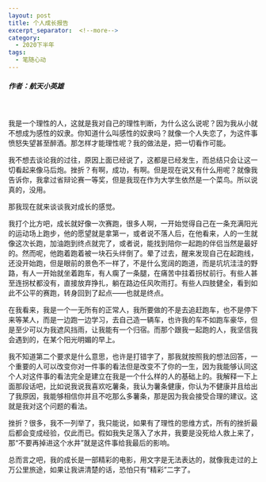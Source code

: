 ```yaml
---
layout: post
title: 个人成长报告
excerpt_separator:  <!--more-->
category: 
  - 2020下半年
tags:
  - 笔随心动
---
```


##### 作者：航天小英雄

<br>

我是一个理性的人，这就是我对自己的理性判断，为什么这么说呢？因为我从小就不想成为感性的奴隶。你知道什么叫感性的奴隶吗？就像一个人失恋了，为这件事愤怒失望甚至醉酒。那怎样才能理性呢？我的做法是，把一切看作可能。

我不想去谈论我的过往，原因上面已经说了，这都是已经发生，而总结只会让这一切看起来像马后炮。挫折？有啊，成功，有啊。但是现在说又有什么用呢？就像我告诉你，我拿过省辩论赛一等奖，但是我现在作为大学生依然是一个菜鸟。所以说真的，没用。

那我现在就来谈谈我对成长的感觉。

我打个比方吧，成长就好像一次赛跑，很多人啊，一开始觉得自己在一条充满阳光的运动场上跑步，他的愿望就是拿第一，或者说不落人后，在他看来，人的一生就像这次长跑，加油跑到终点就完了，或者说，能找到陪你一起跑的伴侣当然是最好的。然而呢，他跑着跑着被一块石头绊倒了。晕了过去，醒来发现自己在起跑线，还没开始跑，但是眼前的景色不一样了，不是什么宽阔的跑道，而是坑坑洼洼的野路，有人一开始就坐着跑车，有人瘸了一条腿，在痛苦中拄着拐杖前行。有些人甚至连拐杖都没有，直接放弃挣扎，躺在路边任风吹雨打。有些人四肢健全，看到如此不公平的赛跑，转身回到了起点——也就是终点。

在我看来，我是一个一无所有的正常人，我所要做的不是去追赶跑车，也不是停下来等某人，而是一边跑一边学习，去自己造一辆车，也许我的车不如跑车豪华，但是至少可以为我遮风挡雨，让我能有一个归宿。而那个跟我一起跑的人，我坚信我会遇到的，在某个阳光明媚的早上。

我不知道第二个要求是什么意思，也许是打错字了，那我就按照我的想法回答，一个重要的人可以改变你对一件事的看法但是改变不了你的一生，因为我能够认同这个人对这件事的看法完全是建立在我是一个什么样的人的基础上的。我解释一下上面那段话吧，比如说我说我喜欢吃薯条，我认为薯条健康，你认为不健康并且给出了我原因，我能够相信你并且不吃那么多薯条，那是因为我会接受合理的建议。这就是我对这个问题的看法。

挫折？很多，我不一列举了，我只能说，如果有了理性的思维方式，所有的挫折最后都会变成经验，仅此而已。假如我失足落入了水井，我要是没死给人救上来了，那“不要再掉进这个水井”就是这件事给我最后的影响。

总而言之吧，我的成长是一部精彩的电影，用文字是无法表达的，就像我走过的上万公里旅途，如果让我讲清楚的话，恐怕只有“精彩”二字了。